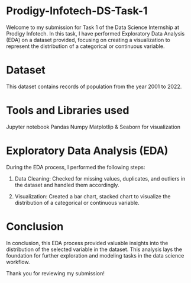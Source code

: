# Prodigy-Infotech-DS-Task-1
Welcome to my submission for Task 1 of the Data Science Internship at Prodigy Infotech. In this task, I have performed Exploratory Data Analysis (EDA) on a dataset provided, focusing on creating a visualization to represent the distribution of a categorical or continuous variable.

# Dataset

This dataset contains records of population from the year 2001 to 2022.

# Tools and Libraries used

Jupyter notebook
Pandas
Numpy
Matplotlip & Seaborn for visualization

# Exploratory Data Analysis (EDA)

During the EDA process, I performed the following steps:

1. Data Cleaning: Checked for missing values, duplicates, and outliers in the dataset and handled them accordingly.

2. Visualization: Created a bar chart, stacked chart to visualize the distribution of a categorical or continuous variable.
      
# Conclusion

In conclusion, this EDA process provided valuable insights into the distribution of the selected variable in the dataset. This analysis lays the foundation for further exploration and modeling tasks in the data science workflow.

Thank you for reviewing my submission!
